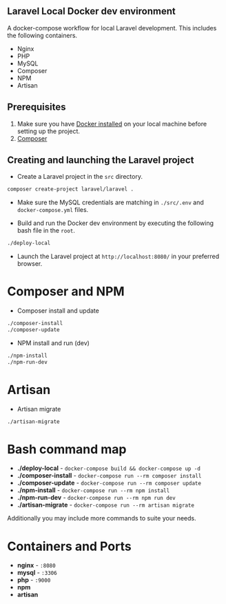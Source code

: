 ## Laravel Local Docker dev environment
A docker-compose workflow for local Laravel development. This includes the following containers.

* Nginx
* PHP
* MySQL
* Composer
* NPM
* Artisan

## Prerequisites
1. Make sure you have [Docker installed](https://docs.docker.com/docker-for-mac/install/) on your local machine before setting up the project.
2. [Composer](https://getcomposer.org/doc/00-intro.md)

## Creating and launching the Laravel project

* Create a Laravel project in the `src` directory.
```sh
composer create-project laravel/laravel .
```

* Make sure the MySQL credentials are matching in `./src/.env` and `docker-compose.yml` files.

* Build and run the Docker dev environment by executing the following bash file in the `root`.
```sh
./deploy-local
```

* Launch the Laravel project at `http://localhost:8080/` in your preferred browser.

# Composer and NPM

* Composer install and update
```sh
./composer-install
./composer-update
```

* NPM install and run (dev)
```sh
./npm-install
./npm-run-dev
```

# Artisan
* Artisan migrate
```sh
./artisan-migrate
```


# Bash command map
- **./deploy-local** - `docker-compose build && docker-compose up -d`
- **./composer-install** - `docker-compose run --rm composer install`
- **./composer-update** - `docker-compose run --rm composer update`
- **./npm-install** - `docker-compose run --rm npm install`
- **./npm-run-dev** - `docker-compose run --rm npm run dev`
- **./artisan-migrate** - `docker-compose run --rm artisan migrate`

Additionally you may include more commands to suite your needs.

# Containers and Ports
- **nginx** - `:8080`
- **mysql** - `:3306`
- **php** - `:9000`
- **npm**
- **artisan**






